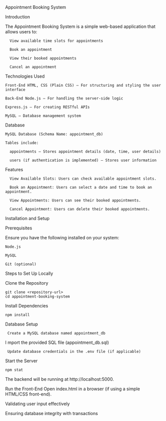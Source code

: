 Appointment Booking System

Introduction

  The Appointment Booking System is a simple web-based application that allows users to:

      View available time slots for appointments

      Book an appointment

      View their booked appointments

      Cancel an appointment

Technologies Used

    Front-End HTML, CSS (Plain CSS) – For structuring and styling the user interface

    Back-End Node.js – For handling the server-side logic

    Express.js – For creating RESTful APIs

    MySQL – Database management system

Database

    MySQL Database (Schema Name: appointment_db)

    Tables include:

      appointments – Stores appointment details (date, time, user details)

      users (if authentication is implemented) – Stores user information

Features



      View Available Slots: Users can check available appointment slots.

      Book an Appointment: Users can select a date and time to book an appointment.

      View Appointments: Users can see their booked appointments.

      Cancel Appointment: Users can delete their booked appointments.



Installation and Setup

Prerequisites

Ensure you have the following installed on your system:

    Node.js
  
    MySQL

    Git (optional)

Steps to Set Up Locally

  Clone the Repository

    git clone <repository-url>
    cd appointment-booking-system

Install Dependencies

    npm install

Database Setup

     Create a MySQL database named appointment_db

I    mport the provided SQL file (appointment_db.sql)

     Update database credentials in the .env file (if applicable)

Start the Server

    npm stat
The backend will be running at http://localhost:5000.

Run the Front-End
  Open index.html in a browser (if using a simple HTML/CSS front-end).




Validating user input effectively

Ensuring database integrity with transactions
